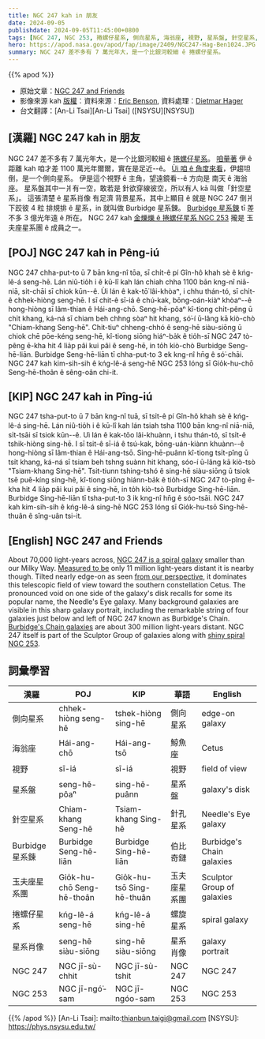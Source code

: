 ```yaml
---
title: NGC 247 kah in 朋友
date: 2024-09-05
publishdate: 2024-09-05T11:45:00+0800
tags: [NGC 247, NGC 253, 捲螺仔星系, 側向星系, 海翁座, 視野, 星系盤, 針空星系, Burbidge 星系鍊, 玉夫座星系團, 星系肖像]
hero: https://apod.nasa.gov/apod/fap/image/2409/NGC247-Hag-Ben1024.JPG
summary: NGC 247 差不多有 7 萬光年大，是一个比銀河較細 ê 捲螺仔星系。
---
```


{{% apod %}}

- 原始文章：[NGC 247 and Friends](https://apod.nasa.gov/apod/ap240905.html)
- 影像來源 kah [版權][copyright]：資料來源：[Eric Benson](http://www.faintgalaxy.com/), 資料處理：[Dietmar Hager](https://www.facebook.com/StargazerObservatory/)
- 台文翻譯：[An-Li Tsai][An-Li Tsai] ([NSYSU][NSYSU])

## [漢羅] NGC 247 kah in 朋友
NGC 247 差不多有 7 萬光年大，是一个比銀河較細 ê [捲螺仔星系][NGC 247 is a spiral galaxy]。
[咱量著][Measured to be] 伊 ê 距離 kah 咱才差 1100 萬光年爾爾，實在是足近--ê。
[Ùi 咱 ê 角度來看][from our perspective]，伊趨坦倒，是一个側向星系。
伊是這个視野 ê 主角，望遠鏡看--ê 方向是 南天 ê 海翁座。
星系盤其中一爿有一空，敢若是 針欲穿線彼空，所以有人 kā 叫做「針空星系」。
這張清楚 ê 星系肖像 有足濟 背景星系，其中上顯目 ê 就是 NGC 247 倒爿下跤彼 4 粒 排規排 ê 星系，in 就叫做 Burbidge 星系鍊。
[Burbidge 星系鍊][Burbidge's Chain galaxies] tī 差不多 3 億光年遠 ê 所在。
NGC 247 kah [金爍爍 ê 捲螺仔星系 NGC 253][shiny spiral NGC 253] 攏是 玉夫座星系團 ê 成員之一。

## [POJ] NGC 247 kah in Pêng-iú
NGC 247 chha-put-to ū 7 bān kng-nî tōa, sī chi̍t-ê pí Gîn-hô khah sè ê kńg-lê-á seng-hē.
Lán niû-tio̍h i ê kū-lî kah lán chiah chha 1100 bān kng-nî niā-niā, si̍t-chāi sī chiok kūn--ê.
Ùi lán ê kak-tō͘ lâi-khòaⁿ, i chhu thán-tó, sī chi̍t-ê chhek-hiòng seng-hē.
I sī chit-ê sī-iá ê chú-kak, bōng-oán-kiàⁿ khòaⁿ--ê hong-hiòng sī lâm-thian ê Hái-ang-chō.
Seng-hē-pôaⁿ kî-tiong chi̍t-pêng ū chi̍t khang, ká-ná sī chiam beh chhng sòaⁿ hit khang, só͘-í ū-lâng kā kiò-chò "Chiam-khang Seng-hē".
Chit-tiuⁿ chheng-chhó ê seng-hē siàu-siōng ū chiok chē pōe-kéng seng-hē, kî-tiong siōng hiáⁿ-ba̍k ê tio̍h-sī NGC 247 tò-pêng ē-kha hit 4 lia̍p pâi kui pâi ê seng-hē, in to̍h kiò-chò Burbidge Seng-hē-liān.
Burbidge Seng-hē-liān tī chha-put-to 3 ek kng-nî hn̄g ê só͘-chāi.
NGC 247 kah kim-sih-sih ê kńg-lê-á seng-hē NGC 253 lóng sī Gio̍k-hu-chō Seng-hē-thoân ê sêng-oân chi-it.

## [KIP] NGC 247 kah in Pîng-iú
NGC 247 tsha-put-to ū 7 bān kng-nî tuā, sī tsi̍t-ê pí Gîn-hô khah sè ê kńg-lê-á sing-hē.
Lán niû-tio̍h i ê kū-lî kah lán tsiah tsha 1100 bān kng-nî niā-niā, si̍t-tsāi sī tsiok kūn--ê.
Uì lán ê kak-tōo lâi-khuànn, i tshu thán-tó, sī tsi̍t-ê tshik-hiòng sing-hē.
I sī tsit-ê sī-iá ê tsú-kak, bōng-uán-kiànn khuànn--ê hong-hiòng sī lâm-thian ê Hái-ang-tsō.
Sing-hē-puânn kî-tiong tsi̍t-pîng ū tsi̍t khang, ká-ná sī tsiam beh tshng suànn hit khang, sóo-í ū-lâng kā kiò-tsò "Tsiam-khang Sing-hē".
Tsit-tiunn tshing-tshó ê sing-hē siàu-siōng ū tsiok tsē puē-kíng sing-hē, kî-tiong siōng hiánn-ba̍k ê tio̍h-sī NGC 247 tò-pîng ē-kha hit 4 lia̍p pâi kui pâi ê sing-hē, in to̍h kiò-tsò Burbidge Sing-hē-liān.
Burbidge Sing-hē-liān tī tsha-put-to 3 ik kng-nî hn̄g ê sóo-tsāi.
NGC 247 kah kim-sih-sih ê kńg-lê-á sing-hē NGC 253 lóng sī Gio̍k-hu-tsō Sing-hē-thuân ê sîng-uân tsi-it.

## [English] NGC 247 and Friends
About 70,000 light-years across, [NGC 247 is a spiral galaxy][NGC 247 is a spiral galaxy] smaller than our Milky Way.
[Measured to be][Measured to be] only 11 million light-years distant it is nearby though.
Tilted nearly edge-on as seen [from our perspective][from our perspective], it dominates this telescopic field of view toward the southern constellation Cetus.
The pronounced void on one side of the galaxy's disk recalls for some its popular name, the Needle's Eye galaxy.
Many background galaxies are visible in this sharp galaxy portrait, including the remarkable string of four galaxies just below and left of NGC 247 known as Burbidge's Chain.
[Burbidge's Chain galaxies][Burbidge's Chain galaxies] are about 300 million light-years distant.
NGC 247 itself is part of the Sculptor Group of galaxies along with [shiny spiral NGC 253][shiny spiral NGC 253].

## 詞彙學習

|漢羅|POJ|KIP|華語|English|
|-|-|-|-|-|
|側向星系|chhek-hiòng seng-hē|tshek-hiòng sing-hē|側向星系|edge-on galaxy|
|海翁座|Hái-ang-chō|Hái-ang-tsō|鯨魚座|Cetus|
|視野|sī-iá|sī-iá|視野|field of view|
|星系盤|seng-hē-pôaⁿ|sing-hē-puânn|星系盤|galaxy's disk|
|針空星系|Chiam-khang Seng-hē|Tsiam-khang Sing-hē|針孔星系|Needle's Eye galaxy|
|Burbidge 星系鍊|Burbidge Seng-hē-liān|Burbidge Sing-hē-liān|伯比奇鏈|Burbidge's Chain galaxies|
|玉夫座星系團|Gio̍k-hu-chō Seng-hē-thoân|Gio̍k-hu-tsō Sing-hē-thuân|玉夫座星系團|Sculptor Group of galaxies|
|捲螺仔星系|kńg-lê-á seng-hē|kńg-lê-á sing-hē|螺旋星系|spiral galaxy|
|星系肖像|seng-hē siàu-siōng|sing-hē siàu-siōng|星系肖像|galaxy portrait|
|NGC 247|NGC jī-sù-chhit|NGC jī-sù-tshit|NGC 247|NGC 247|
|NGC 253|NGC jī-ngó͘-sam|NGC jī-ngóo-sam|NGC 253|NGC 253|

{{% /apod %}}
[An-Li Tsai]: mailto:thianbun.taigi@gmail.com
[NSYSU]: https://phys.nsysu.edu.tw/

[copyright]: https://apod.nasa.gov/apod/fap/lib/about_apod.html#srapply
[License3]: https://creativecommons.org/licenses/by/3.0/
[License2]:https://creativecommons.org/licenses/by-nc-nd/2.0/

[NGC 247 is a spiral galaxy]:https://www.eso.org/public/news/eso1107/
[Measured to be]:https://arxiv.org/abs/0905.2699
[from our perspective]:https://science.nasa.gov/mission/hubble/science/universe-uncovered/hubble-galaxies/
[Burbidge's Chain galaxies]:https://ui.adsabs.harvard.edu/abs/1960ApJ...131..742B/abstract
[shiny spiral NGC 253]:https://apod.nasa.gov/apod/ap180322.html
